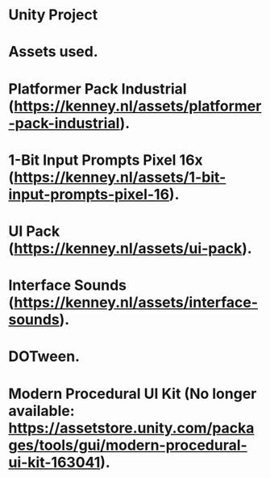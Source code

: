 # Unity Project
 
# Assets used.
# Platformer Pack Industrial (https://kenney.nl/assets/platformer-pack-industrial).
# 1-Bit Input Prompts Pixel 16x (https://kenney.nl/assets/1-bit-input-prompts-pixel-16).
# UI Pack (https://kenney.nl/assets/ui-pack).
# Interface Sounds (https://kenney.nl/assets/interface-sounds).
# DOTween.
# Modern Procedural UI Kit (No longer available: https://assetstore.unity.com/packages/tools/gui/modern-procedural-ui-kit-163041).